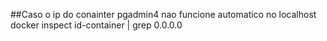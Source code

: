 ##Caso o ip do conainter pgadmin4 nao funcione automatico no localhost
docker inspect id-container | grep 0.0.0.0